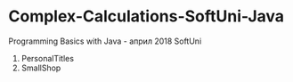 # Complex-Calculations-SoftUni-Java
 Programming Basics with Java - април 2018 SoftUni 
 
 1. PersonalTitles
 2. SmallShop
